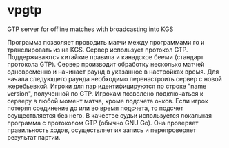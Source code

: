 # vpgtp
GTP server for offline matches with broadcasting into KGS

Программа позволяет проводить матчи между программами го и транслировать из на KGS. Сервер использует протокол GTP.
Поддерживаются китайкие правила и канадское бееми (стандарт протокола GTP).
Сервер производит обработку несколько матчей одновременно и начинает раунд в указанное в настройках время. Для начала следующего раунда необходимо перенастроить сервер с новой жеребьевкой.
Игроки для пар идентифицируются по строке "name version", полученной по GTP.
Игрокам позволено подключаться к серверу в любой момент матча, кроме подсчета очков. Если игрок потерял соединение до или во время подсчета, то подсчет осуществляется без него.
В качестве судьи используется локальная программа с протоколом GTP (обычно GNU Go). Она проверяет правильность ходов, осуществляет их запись и перепроверяет результат партии.
